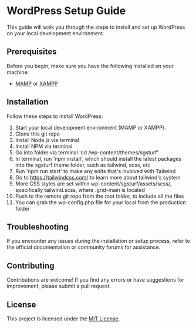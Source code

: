 # WordPress Setup Guide

This guide will walk you through the steps to install and set up WordPress on your local development environment.

## Prerequisites

Before you begin, make sure you have the following installed on your machine:

- [MAMP](https://www.mamp.info/) or [XAMPP](https://www.apachefriends.org/index.html)

## Installation

Follow these steps to install WordPress:

1. Start your local development environment (MAMP or XAMPP).
2. Clone this git repo
3. Install Node.js via terminal
4. Install NPM via terminal
5. Go into folder via terminal 'cd /wp-content/themes/sgsturf'
6. In terminal, run 'npm install', which should install the latest packages into the sgsturf theme folder, such as tailwind, scss, etc
7. Run 'npm run start' to make any edits that's involved with Tailwind
8. Go to https://tailwindcss.com/ to learn more about tailwind's system
9. More CSS styles are set within wp-content/sgsturf/assets/scss/, specifically tailwind.scss, where .grid-main is located
10. Push to the remote git repo from the root folder, to include all the files
11. You can grab the wp-config.php file for your local from the production folder

## Troubleshooting

If you encounter any issues during the installation or setup process, refer to the official documentation or community forums for assistance.

## Contributing

Contributions are welcome! If you find any errors or have suggestions for improvement, please submit a pull request.

## License

This project is licensed under the [MIT License](LICENSE).
